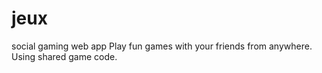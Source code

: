 # jeux
social gaming web app 
Play fun games with your friends from anywhere. Using  shared game code. 
